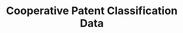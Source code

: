 ---
bigquery: https://console.cloud.google.com/bigquery?p=patents-public-data&d=cpc&page=dataset
citation: '“Cooperative Patent Classification” by the EPO and USPTO, for public use. '
contributors: EPO, USPTO
cost: None
description: Cooperative Patent Classification Data contains the scheme and definitions
  of the Cooperative Patent Classification system for classifying patent documents.
  The CPC is the result of a partnership between the EPO and the USPTO in their joint
  effort to develop a common, internationally compatible classification system for
  technical documents, in particular patent publications, which will be used by both
  offices in the patent granting process
documentation: https://www.cooperativepatentclassification.org/cpcSchemeAndDefinitions
last_edit: Mon, 04 Apr 2022 19:07:06 GMT
location: https://www.cooperativepatentclassification.org/index
maintained_by: USPTO, EPO
schema_fields: '[''definition'', ''notAllocatable'', ''ipcConcordant'', ''child_groups'',
  ''synonyms'', ''level'', ''residualReferences'', ''residual_references'', ''status'',
  ''informativeReferences'', ''informative_references'', ''breakdownCode'', ''additional_only'',
  ''title_part'', ''dateRevised'', ''sizeCache'', ''limiting_references'', ''breakdown_code'',
  ''titlePart'', ''titleFull'', ''applicationReferences'', ''ipc_concordant'', ''childGroups'',
  ''glossary'', ''children'', ''not_allocatable'', ''limitingReferences'', ''title_full'',
  ''date_revised'', ''parents'', ''symbol'', ''application_references'']'
shortname: cooperative_patent_classification
tags:
- patents
- science
title: Cooperative Patent Classification Data
uuid: 984374a7-16e9-4b35-9445-458daceb01bf
---